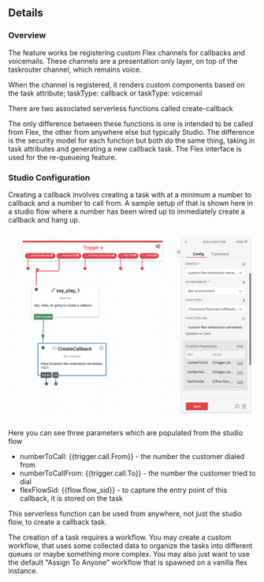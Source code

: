 ## Details

### Overview

The feature works be registering custom Flex channels for callbacks and voicemails. These channels are a presentation only layer, on top of the taskrouter channel, which remains voice.

When the channel is registered, it renders custom components based on the task attribute; taskType: callback or taskType: voicemail

There are two associated serverless functions called create-callback

The only difference between these functions is one is intended to be called from Flex, the other from anywhere else but typically Studio. The difference is the security model for each function but both do the same thing, taking in task attributes and generating a new callback task. The Flex interface is used for the re-queueing feature.

### Studio Configuration

Creating a callback involves creating a task with at a minimum a number to callback and a number to call from. A sample setup of that is shown here in a studio flow where a number has been wired up to immediately create a callback and hang up.

![Studio configuration](https://raw.githubusercontent.com/twilio/flex-plugin-library-callback-and-voicemail/main/screenshots/sample-triggering-callback.png)

Here you can see three parameters which are populated from the studio flow

- numberToCall: {{trigger.call.From}} - the number the customer dialed from
- numberToCallFrom: {{trigger.call.To}} - the number the customer tried to dial
- flexFlowSid: {{flow.flow_sid}} - to capture the entry point of this callback, it is stored on the task

This serverless function can be used from anywhere, not just the studio flow, to create a callback task.

The creation of a task requires a workflow. You may create a custom workflow, that uses some collected data to organize the tasks into different queues or maybe something more complex. You may also just want to use the default "Assign To Anyone" workflow that is spawned on a vanilla flex instance.
